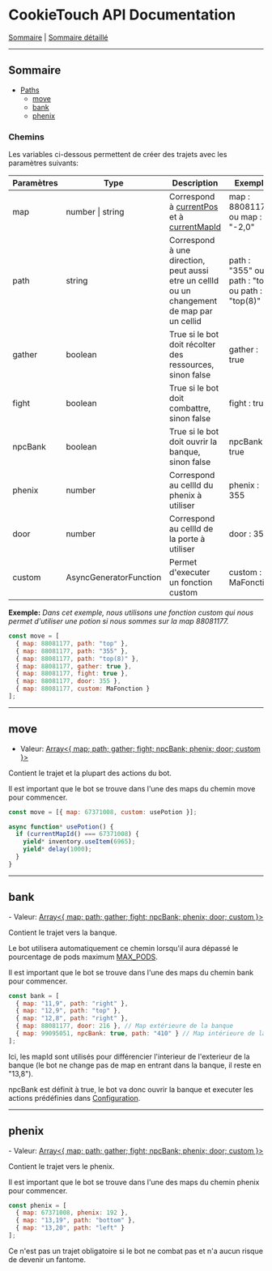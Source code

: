 # CookieTouch API Documentation

[Sommaire](README.md) | [Sommaire détaillé](singlepage.md)

<hr>

## Sommaire

- [Paths](paths)
  - [move](#move)
  - [bank](#bank)
  - [phenix](#phenix)

### Chemins

Les variables ci-dessous permettent de créer des trajets avec les paramètres suivants:

<table>
<thead>
<tr>
<th>Param&egrave;tres</th>
<th>Type</th>
<th>Description</th>
 <th>Exemple</th>
</tr>
</thead>
<tbody>
<tr>
<td>map</td>
<td>number | string</td>
<td>Correspond &agrave; <a href="map.md#currentpos">currentPos</a> et &agrave; <a href="map.md#currentmapid">currentMapId</a></td>
<td>map : 88081177 ou map : "-2,0"</td>
</tr>
<tr>
<td>path</td>
<td>string</td>
<td>Correspond &agrave; une direction, peut aussi etre un cellId ou un changement de map par un cellid</td>
<td>path : "355" ou path : "top" ou path : "top(8)"</td>
</tr>
<tr>
<td>gather</td>
<td>boolean</td>
<td>True si le bot doit r&eacute;colter des ressources, sinon false</td>
<td>gather : true</td>
</tr>
<tr>
<td>fight</td>
<td>boolean</td>
<td>True si le bot doit combattre, sinon false</td>
<td>fight : true</td>
</tr>
<tr>
<td>npcBank</td>
<td>boolean</td>
<td>True si le bot doit ouvrir la banque, sinon false</td>
<td>npcBank = true</td>
</tr>
<tr>
<td>phenix</td>
<td>number</td>
<td>Correspond au cellId du phenix &agrave; utiliser</td>
<td>phenix : 355</td>
</tr>
<tr>
<td>door</td>
<td>number</td>
<td>Correspond au cellId de la porte &agrave; utiliser</td>
<td>door : 355</td>
</tr>
<tr>
<td>custom</td>
<td>AsyncGeneratorFunction</td>
<td>Permet d'executer un fonction custom</td>
<td>custom : MaFonction</td>
</tr>
</tbody>
</table>

**Exemple:**
_Dans cet exemple, nous utilisons une fonction custom qui nous permet d'utiliser une potion si nous sommes sur la map 88081177._

```js
const move = [
  { map: 88081177, path: "top" },
  { map: 88081177, path: "355" },
  { map: 88081177, path: "top(8)" },
  { map: 88081177, gather: true },
  { map: 88081177, fight: true },
  { map: 88081177, door: 355 },
  { map: 88081177, custom: MaFonction }
];
```

<hr>

<h2 id = "move">move</h2>

- Valeur: <a href="https://developer.mozilla.org/fr-Fr/docs/Web/JavaScript/Reference/Global_Objects/Array">Array<{ map; path; gather; fight; npcBank; phenix; door; custom }></a>

Contient le trajet et la plupart des actions du bot.

Il est important que le bot se trouve dans l'une des maps du chemin move pour commencer.

```js
const move = [{ map: 67371008, custom: usePotion }];

async function* usePotion() {
  if (currentMapId() === 67371008) {
    yield* inventory.useItem(6965);
    yield* delay(1000);
  }
}
```

<hr>

<h2 id = "bank">bank</h2>
- Valeur: <a href="https://developer.mozilla.org/fr-Fr/docs/Web/JavaScript/Reference/Global_Objects/Array">Array<{ map; path; gather; fight; npcBank; phenix; door; custom }></a>

Contient le trajet vers la banque.

Le bot utilisera automatiquement ce chemin lorsqu'il aura dépassé le pourcentage de pods maximum [MAX_PODS](configuration.md#max_pods).

Il est important que le bot se trouve dans l'une des maps du chemin bank pour commencer.

```js
const bank = [
  { map: "11,9", path: "right" },
  { map: "12,9", path: "top" },
  { map: "12,8", path: "right" },
  { map: 88081177, door: 216 }, // Map extérieure de la banque
  { map: 99095051, npcBank: true, path: "410" } // Map intérieure de la banque. "410" correspond a la cellule pour sortir de la banque.
];
```

Ici, les mapId sont utilisés pour différencier l'interieur de l'exterieur de la banque (le bot ne change pas de map en entrant dans la banque, il reste en "13,8").

npcBank est définit à true, le bot va donc ouvrir la banque et executer les actions prédéfinies dans [Configuration](configuration.md).

<hr>

<h2 id = "phenix">phenix</h2>
- Valeur: <a href="https://developer.mozilla.org/fr-Fr/docs/Web/JavaScript/Reference/Global_Objects/Array">Array<{ map; path; gather; fight; npcBank; phenix; door; custom }></a>

Contient le trajet vers le phenix.

Il est important que le bot se trouve dans l'une des maps du chemin phenix pour commencer.

```js
const phenix = [
  { map: 67371008, phenix: 192 },
  { map: "13,19", path: "bottom" },
  { map: "13,20", path: "left" }
];
```

Ce n'est pas un trajet obligatoire si le bot ne combat pas et n'a aucun risque de devenir un fantome.
